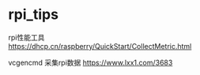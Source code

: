 # rpi_tips
rpi性能工具 <br>
https://dhcp.cn/raspberry/QuickStart/CollectMetric.html <br>

vcgencmd 采集rpi数据
https://www.lxx1.com/3683 <br>


